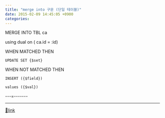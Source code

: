 ```yaml
---
title: "merge into 구문 (단일 테이블)"
date: 2015-02-09 14:45:05 +0900
categories: 
---
```

  

MERGE INTO TBL ca

using dual on ( ca.id = :id)

  


WHEN MATCHED THEN

	UPDATE SET {$set}

WHEN NOT MATCHED THEN

	INSERT ({$field})

	values ({$val})

  


---=-------

  
  




  ***
[🔗link](http://www.mins01.com/mh/tech/read/926)